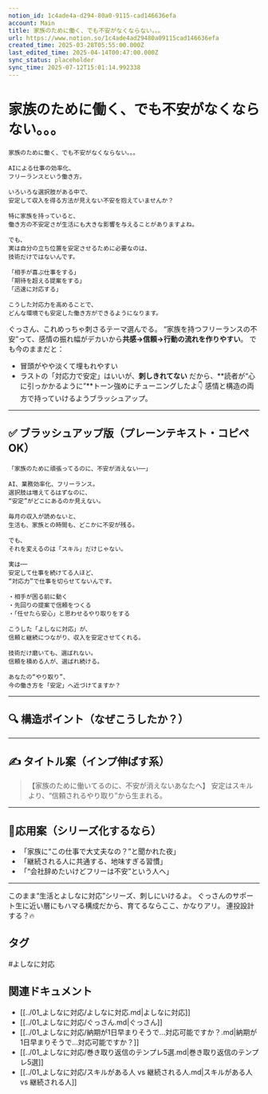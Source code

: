 ```yaml
---
notion_id: 1c4ade4a-d294-80a0-9115-cad146636efa
account: Main
title: 家族のために働く、でも不安がなくならない。。。
url: https://www.notion.so/1c4ade4ad29480a09115cad146636efa
created_time: 2025-03-28T05:55:00.000Z
last_edited_time: 2025-04-14T00:47:00.000Z
sync_status: placeholder
sync_time: 2025-07-12T15:01:14.992338
---
```

# 家族のために働く、でも不安がなくならない。。。

```plain text
家族のために働く、でも不安がなくならない。。。

AIによる仕事の効率化、
フリーランスという働き方。

いろいろな選択肢がある中で、
安定して収入を得る方法が見えない不安を抱えていませんか？

特に家族を持っていると、
働き方の不安定さが生活にも大きな影響を与えることがありますよね。

でも、
実は自分の立ち位置を安定させるために必要なのは、
技術だけではないんです。

「相手が喜ぶ仕事をする」
「期待を超える提案をする」
「迅速に対応する」

こうした対応力を高めることで、
どんな環境でも安定した働き方ができるようになります。

```
ぐっさん、これめっちゃ刺さるテーマ選んでる。
“家族を持つフリーランスの不安”って、感情の振れ幅がデカいから**共感→信頼→行動の流れを作りやすい**。
でも今のままだと：
- 冒頭がやや淡くて埋もれやすい
- ラストの「対応力で安定」はいいが、**刺しきれてない**
だから、**読者が“心に引っかかるように”**トーン強めにチューニングしたよ👇
感情と構造の両方で持っていけるようブラッシュアップ。
---
## ✅ ブラッシュアップ版（プレーンテキスト・コピペOK）
```plain text
「家族のために頑張ってるのに、不安が消えない──」

AI、業務効率化、フリーランス。
選択肢は増えてるはずなのに、
“安定”がどこにあるのか見えない。

毎月の収入が読めないと、
生活も、家族との時間も、どこかに不安が残る。

でも、
それを変えるのは「スキル」だけじゃない。

実は──
安定して仕事を続けてる人ほど、
“対応力”で仕事を切らせてないんです。

・相手が困る前に動く
・先回りの提案で信頼をつくる
・「任せたら安心」と思わせるやり取りをする

こうした「よしなに対応」が、
信頼と継続につながり、収入を安定させてくれる。

技術だけ磨いても、選ばれない。
信頼を積める人が、選ばれ続ける。

あなたの“やり取り”、
今の働き方を「安定」へ近づけてますか？
```
---
## 🔍 構造ポイント（なぜこうしたか？）
---
## ✍️ タイトル案（インプ伸ばす系）
> 【家族のために働いてるのに、不安が消えないあなたへ】
  安定はスキルより、“信頼されるやり取り”から生まれる。
---
## 🔧応用案（シリーズ化するなら）
- 「家族に“この仕事で大丈夫なの？”と聞かれた夜」
- 「継続される人に共通する、地味すぎる習慣」
- 「“会社辞めたいけどフリーは不安”という人へ」
---
このまま“生活とよしなに対応”シリーズ、刺しにいけるよ。
ぐっさんのサポート生に近い層にもハマる構成だから、育てるならここ、かなりアリ。
連投設計する？🔥

## タグ

#よしなに対応 

## 関連ドキュメント

- [[../01_よしなに対応/よしなに対応.md|よしなに対応]]
- [[../01_よしなに対応/ぐっさん.md|ぐっさん]]
- [[../01_よしなに対応/納期が1日早まりそうで…対応可能ですか？.md|納期が1日早まりそうで…対応可能ですか？]]
- [[../01_よしなに対応/巻き取り返信のテンプレ5選.md|巻き取り返信のテンプレ5選]]
- [[../01_よしなに対応/スキルがある人 vs 継続される人.md|スキルがある人 vs 継続される人]]
